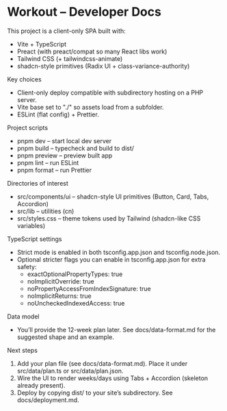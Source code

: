 # Workout – Developer Docs

This project is a client-only SPA built with:
- Vite + TypeScript
- Preact (with preact/compat so many React libs work)
- Tailwind CSS (+ tailwindcss-animate)
- shadcn-style primitives (Radix UI + class-variance-authority)

Key choices
- Client-only deploy compatible with subdirectory hosting on a PHP server.
- Vite base set to "./" so assets load from a subfolder.
- ESLint (flat config) + Prettier.

Project scripts
- pnpm dev – start local dev server
- pnpm build – typecheck and build to dist/
- pnpm preview – preview built app
- pnpm lint – run ESLint
- pnpm format – run Prettier

Directories of interest
- src/components/ui – shadcn-style UI primitives (Button, Card, Tabs, Accordion)
- src/lib – utilities (cn)
- src/styles.css – theme tokens used by Tailwind (shadcn-like CSS variables)

TypeScript settings
- Strict mode is enabled in both tsconfig.app.json and tsconfig.node.json.
- Optional stricter flags you can enable in tsconfig.app.json for extra safety:
  - exactOptionalPropertyTypes: true
  - noImplicitOverride: true
  - noPropertyAccessFromIndexSignature: true
  - noImplicitReturns: true
  - noUncheckedIndexedAccess: true

Data model
- You’ll provide the 12-week plan later. See docs/data-format.md for the suggested shape and an example.

Next steps
1) Add your plan file (see docs/data-format.md). Place it under src/data/plan.ts or src/data/plan.json.
2) Wire the UI to render weeks/days using Tabs + Accordion (skeleton already present).
3) Deploy by copying dist/ to your site’s subdirectory. See docs/deployment.md.

